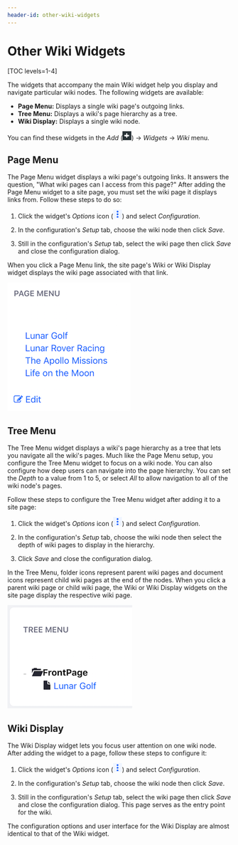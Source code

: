 ```yaml
---
header-id: other-wiki-widgets
---
```


# Other Wiki Widgets

[TOC levels=1-4]

The widgets that accompany the main Wiki widget help you display and navigate 
particular wiki nodes. The following widgets are available: 

-   **Page Menu:** Displays a single wiki page's outgoing links.
-   **Tree Menu:** Displays a wiki's page hierarchy as a tree.
-   **Wiki Display:** Displays a single wiki node.

You can find these widgets in the *Add* 
(![Add](../../../../images/icon-control-menu-add.png)) &rarr; *Widgets* &rarr; 
*Wiki* menu. 

## Page Menu

The Page Menu widget displays a wiki page's outgoing links. It answers the 
question, "What wiki pages can I access from this page?" After adding the Page 
Menu widget to a site page, you must set the wiki page it displays links from. 
Follow these steps to do so: 

1.  Click the widget's *Options* icon 
    (![Options](../../../../images/icon-app-options.png)) and select 
    *Configuration*. 

2.  In the configuration's *Setup* tab, choose the wiki node then click *Save*. 

3.  Still in the configuration's *Setup* tab, select the wiki page then click 
    *Save* and close the configuration dialog. 

When you click a Page Menu link, the site page's Wiki or Wiki Display widget 
displays the wiki page associated with that link. 

![Figure 1: The Page Menu widget displays a wiki page's outgoing links.](../../../../images/wiki-page-menu.png)

## Tree Menu

The Tree Menu widget displays a wiki's page hierarchy as a tree that lets you 
navigate all the wiki's pages. Much like the Page Menu setup, you configure 
the Tree Menu widget to focus on a wiki node. You can also configure how deep 
users can navigate into the page hierarchy. You can set the *Depth* to a value 
from 1 to 5, or select *All* to allow navigation to all of the wiki node's 
pages. 

Follow these steps to configure the Tree Menu widget after adding it to a site 
page:

1.  Click the widget's *Options* icon 
    (![Options](../../../../images/icon-app-options.png)) and select 
    *Configuration*. 

2.  In the configuration's *Setup* tab, choose the wiki node then select the 
    depth of wiki pages to display in the hierarchy. 

3.  Click *Save* and close the configuration dialog. 

In the Tree Menu, folder icons represent parent wiki pages and document icons
represent child wiki pages at the end of the nodes. When you click a parent wiki 
page or child wiki page, the Wiki or Wiki Display widgets on the site page 
display the respective wiki page.

![Figure 2: The Tree Menu widget displays a wiki node's hierarchy to the configured depth.](../../../../images/wiki-tree-menu.png)

## Wiki Display

The Wiki Display widget lets you focus user attention on one wiki node. After 
adding the widget to a page, follow these steps to configure it:

1.  Click the widget's *Options* icon 
    (![Options](../../../../images/icon-app-options.png)) and select 
    *Configuration*. 

2.  In the configuration's *Setup* tab, choose the wiki node then click *Save*. 

3.  Still in the configuration's *Setup* tab, select the wiki page then click 
    *Save* and close the configuration dialog. This page serves as the entry 
    point for the wiki. 

The configuration options and user interface for the Wiki Display are almost
identical to that of the Wiki widget. 
